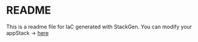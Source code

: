 # README
This is a readme file for IaC generated with StackGen.
You can modify your appStack -> [here](http://main.dev.stackgen.com/appstacks/6b9f83a7-e7dc-48f6-9f2d-074db26d9b15)
